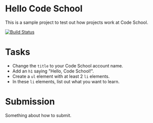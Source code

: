# Hello Code School

This is a sample project to test out how projects work at Code School.

[![Build Status](https://travis-ci.org/codeschool/HelloCodeSchoolProject.svg?branch=master)](https://travis-ci.org/codeschool/HelloCodeSchoolProject)

# Tasks

* Change the `title` to your Code School account name.
* Add an `h1` saying "Hello, Code School!".
* Create a `ul` element with at least 2 `li` elements.
* In these `li` elements, list out what you want to learn.

# Submission

Something about how to submit.
